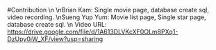 #Contribution \n
\nBrian Kam: Single movie page, database create sql, video recording.
\nSueng Yup Yum: Movie list page, Single star page, database create sql.
\n
Video URL: https://drive.google.com/file/d/1A613DLVKcXF0OLm8PXq1-DzUpy0iW_XF/view?usp=sharing
